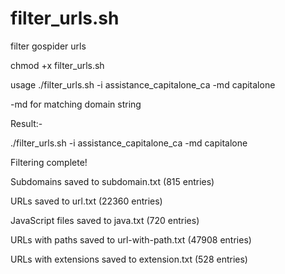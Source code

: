 # filter_urls.sh
filter gospider urls

chmod +x filter_urls.sh

usage
 ./filter_urls.sh -i assistance_capitalone_ca -md capitalone 

-md for matching domain string

Result:-


./filter_urls.sh -i assistance_capitalone_ca -md capitalone

Filtering complete!

Subdomains saved to subdomain.txt (815 entries)

URLs saved to url.txt (22360 entries)

JavaScript files saved to java.txt (720 entries)

URLs with paths saved to url-with-path.txt (47908 entries)

URLs with extensions saved to extension.txt (528 entries)
